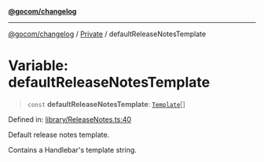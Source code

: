 [**@gocom/changelog**](../README.md)

***

[@gocom/changelog](../README.md) / [Private](../Internal/Private.md) / defaultReleaseNotesTemplate

# Variable: defaultReleaseNotesTemplate

> `const` **defaultReleaseNotesTemplate**: [`Template`](../Types/API.Template.md)[]

Defined in: [library/ReleaseNotes.ts:40](https://github.com/gocom/changelog/blob/078cc03e022b1a9086bbe9394e218be553d83c7c/src/library/ReleaseNotes.ts#L40)

Default release notes template.

Contains a Handlebar's template string.
